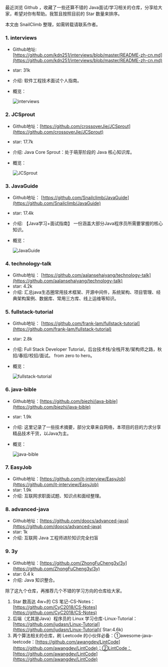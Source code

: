 最近浏览 Github ，收藏了一些还算不错的 Java面试/学习相关的仓库，分享给大家，希望对你有帮助。我暂且按照目前的 Star 数量来排序。

本文由 SnailClimb 整理，如需转载请联系作者。

### 1. interviews

- Github地址:                     [https://github.com/kdn251/interviews/blob/master/README-zh-cn.md](https://github.com/kdn251/interviews/blob/master/README-zh-cn.md)
- star: 31k
- 介绍: 软件工程技术面试个人指南。
- 概览：
  
  ![interviews](http://my-blog-to-use.oss-cn-beijing.aliyuncs.com/18-12-24/47663247.jpg)

### 2. JCSprout

- Github地址：[https://github.com/crossoverJie/JCSprout](https://github.com/crossoverJie/JCSprout)
- star: 17.7k
- 介绍: Java Core Sprout：处于萌芽阶段的 Java 核心知识库。
- 概览：
  
  ![ JCSprout](http://my-blog-to-use.oss-cn-beijing.aliyuncs.com/18-12-24/85903384.jpg)

### 3. JavaGuide

- Github地址： [https://github.com/Snailclimb/JavaGuide](https://github.com/Snailclimb/JavaGuide)
- star: 17.4k
- 介绍: 【Java学习+面试指南】 一份涵盖大部分Java程序员所需要掌握的核心知识。
- 概览：

  ![JavaGuide](http://my-blog-to-use.oss-cn-beijing.aliyuncs.com/18-12-24/1352784.jpg)

### 4. technology-talk

- Github地址： [https://github.com/aalansehaiyang/technology-talk](https://github.com/aalansehaiyang/technology-talk)
- star: 4.2k
- 介绍: 汇总java生态圈常用技术框架、开源中间件，系统架构、项目管理、经典架构案例、数据库、常用三方库、线上运维等知识。

### 5. fullstack-tutorial

- Github地址： [https://github.com/frank-lam/fullstack-tutorial](https://github.com/frank-lam/fullstack-tutorial)
- star: 2.8k
- 介绍:  Full Stack Developer Tutorial，后台技术栈/全栈开发/架构师之路，秋招/春招/校招/面试。 from zero to hero。
- 概览：

  ![fullstack-tutorial](http://my-blog-to-use.oss-cn-beijing.aliyuncs.com/18-12-24/67104534.jpg)

### 6. java-bible

- Github地址：[https://github.com/biezhi/java-bible](https://github.com/biezhi/java-bible)
- star: 1.9k
- 介绍:  这里记录了一些技术摘要，部分文章来自网络，本项目的目的力求分享精品技术干货，以Java为主。
- 概览：

  ![ java-bible](http://my-blog-to-use.oss-cn-beijing.aliyuncs.com/18-12-24/90223588.jpg)

### 7. EasyJob

- Github地址：[https://github.com/it-interview/EasyJob](https://github.com/it-interview/EasyJob)
- star: 1.9k
- 介绍:  互联网求职面试题、知识点和面经整理。

### 8. advanced-java

- Github地址：[https://github.com/doocs/advanced-java](https://github.com/doocs/advanced-java)
- star: 1k
- 介绍: 互联网 Java 工程师进阶知识完全扫盲

### 9. 3y

- Github地址：[https://github.com/ZhongFuCheng3y/3y](https://github.com/ZhongFuCheng3y/3y)
- star: 0.4 k
- 介绍: Java 知识整合。

除了这九个仓库，再推荐几个不错的学习方向的仓库给大家。

1. Star 数高达 4w+的 CS 笔记-CS-Notes：[https://github.com/CyC2018/CS-Notes](https://github.com/CyC2018/CS-Notes)
2. 后端（尤其是Java）程序员的 Linux 学习仓库-Linux-Tutorial：[https://github.com/judasn/Linux-Tutorial](https://github.com/judasn/Linux-Tutorial)( Star:4.6k)
3. 两个算法相关的仓库，刷 Leetcode 的小伙伴必备：①awesome-java-leetcode：[https://github.com/awangdev/LintCode](https://github.com/awangdev/LintCode)；②LintCode：[https://github.com/awangdev/LintCode](https://github.com/awangdev/LintCode)